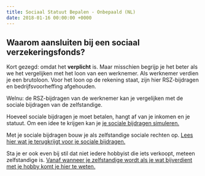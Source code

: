 ```yaml
---
title: Sociaal Statuut Bepalen - Onbepaald (NL)
date: 2018-01-16 00:00:00 +0000
---
```

## Waarom aansluiten bij een sociaal verzekeringsfonds?

Kort gezegd: omdat het **verplicht** is. Maar misschien begrijp je het beter als we het vergelijken met het loon van een werknemer. Als werknemer verdien je een brutoloon. Voor het loon op de rekening staat, zijn hier RSZ-bijdragen en bedrijfsvoorheffing afgehouden. 

Welnu: de RSZ-bijdragen van de werknemer kan je vergelijken met de sociale bijdragen van de zelfstandige. 

Hoeveel sociale bijdragen je moet betalen, hangt af van je inkomen en je statuut. Om een idee te krijgen kan je [je sociale bijdragen simuleren. ](https://www.xerius.be/zelfstandigen/sociale-zekerheid/bereken-uw-sociale-bijdragen/?hsCtaTracking=f9beaccd-21dc-4934-ac85-0bd521e9a0f0%7Cfe7b7a20-cb61-4f1d-9334-9a4b13003e0b)

Met je sociale bijdragen bouw je als zelfstandige sociale rechten op. [Lees hier wat je terugkrijgt voor je sociale bijdragen.](http://blog.xerius.be/zelfstandigen/sociale-bijdragen-wat-krijg-je-ervoor-terug )

Sta je er ook even bij stil dat niet iedere hobbyist die iets verkoopt, meteen zelfstandige is. [Vanaf wanneer je zelfstandige wordt als je wat bijverdient met je hobby komt je hier te weten.](http://www.xerius.be/blog/bijverdienen-met-je-hobby-wanneer-ben-je-zelfstandige  )